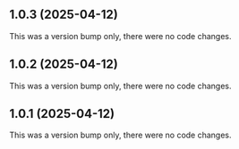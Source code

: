 ## 1.0.3 (2025-04-12)

This was a version bump only, there were no code changes.

## 1.0.2 (2025-04-12)

This was a version bump only, there were no code changes.

## 1.0.1 (2025-04-12)

This was a version bump only, there were no code changes.